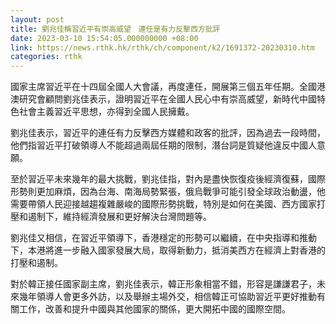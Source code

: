 ```yaml
---
layout: post
title: 劉兆佳稱習近平有崇高威望　連任是有力反擊西方批評
date: 2023-03-10 15:54:05.000000000 +08:00
link: https://news.rthk.hk/rthk/ch/component/k2/1691372-20230310.htm
categories: rthk
---
```


國家主席習近平在十四屆全國人大會議，再度連任，開展第三個五年任期。全國港澳研究會顧問劉兆佳表示，證明習近平在全國人民心中有崇高威望，新時代中國特色社會主義習近平思想，亦得到全國人民擁戴。

劉兆佳表示，習近平的連任有力反擊西方媒體和政客的批評，因為過去一段時間，他們指習近平打破領導人不能超過兩屆任期的限制，潛台詞是質疑他違反中國人意願。

至於習近平未來幾年的最大挑戰，劉兆佳指，對內是盡快恢復疫後經濟復蘇，國際形勢則更加麻煩，因為台海、南海局勢緊張，俄烏戰爭可能引發全球政治動盪，他需要帶領人民迎接越趨複雜嚴峻的國際形勢挑戰，特別是如何在美國、西方國家打壓和遏制下，維持經濟發展和更好解決台灣問題等。

劉兆佳又相信，在習近平領導下，香港穩定的形勢可以繼續，在中央指導和推動下，本港將進一步融入國家發展大局，取得新動力，抵消美西方在經濟上對香港的打壓和遏制。

對於韓正接任國家副主席，劉兆佳表示，韓正形象相當不錯，形容是謙謙君子，未來幾年領導人會更多外訪，以及舉辦主場外交，相信韓正可協助習近平更好推動有關工作，改善和提升中國與其他國家的關係，更大開拓中國的國際空間。
